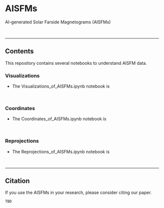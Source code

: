 # AISFMs

AI-generated Solar Farside Magnetograms (AISFMs)

<br/>

------------

## Contents

This repository contains several notebooks to understand AISFM data.


### Visualizations

* The Visualizations_of_AISFMs.ipynb notebook is 

<br/>

### Coordinates

* The Coordinates_of_AISFMs.ipynb notebook is 


<br/>

### Reprojections

* The Reprojections_of_AISFMs.ipynb notebook is 

<br/>


------------

## Citation

If you use the AISFMs in your research, please consider citing our paper.

    TBD
